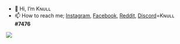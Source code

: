 - 👋 Hi, I’m Kɴᴜʟʟ
- 📫 How to reach me; [Instagram](https://www.instagram.com/i.mu1z/), [Facebook](https://www.facebook.com/knuIl/), [Reddit](https://www.reddit.com/user/Knull_9), [Discord](https://discord.com/)=Kɴᴜʟʟ __#7476__

 <img src="https://count.getloli.com/get/@:00000001" />


<!---
Knull9/Knull9 is a ✨ special ✨ repository because its `README.md` (this file) appears on your GitHub profile.
You can click the Preview link to take a look at your changes.
--->

